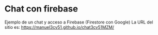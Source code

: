 # Chat con firebase
Ejemplo de un chat y acceso a Firebase (Firestore con Google)
La URL del sitio es: https://manuel3cv51.github.io/chat3cv51MZM/
